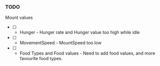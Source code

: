 ### TODO

Mount values 

- [ ] - Hunger - Hunger rate and Hunger value too high while idle
- [ ] - MovementSpeed - MountSpeed too low
- [ ] - Food Types and Food values - Need to add food values, and more favourite food types.

